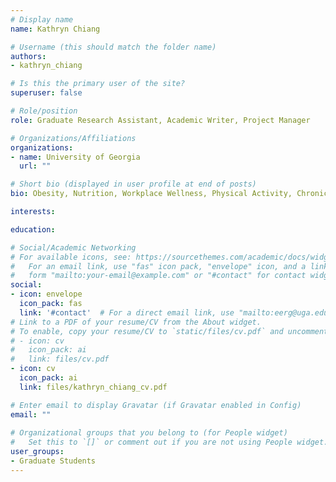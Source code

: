 ```yaml
---
# Display name
name: Kathryn Chiang

# Username (this should match the folder name)
authors:
- kathryn_chiang

# Is this the primary user of the site?
superuser: false

# Role/position
role: Graduate Research Assistant, Academic Writer, Project Manager

# Organizations/Affiliations
organizations:
- name: University of Georgia
  url: ""

# Short bio (displayed in user profile at end of posts)
bio: Obesity, Nutrition, Workplace Wellness, Physical Activity, Chronic Disease Prevention, Sedentary Behavior, Population Health.

interests:

education:

# Social/Academic Networking
# For available icons, see: https://sourcethemes.com/academic/docs/widgets/#icons
#   For an email link, use "fas" icon pack, "envelope" icon, and a link in the
#   form "mailto:your-email@example.com" or "#contact" for contact widget.
social:
- icon: envelope
  icon_pack: fas
  link: '#contact'  # For a direct email link, use "mailto:eerg@uga.edu".
# Link to a PDF of your resume/CV from the About widget.
# To enable, copy your resume/CV to `static/files/cv.pdf` and uncomment the lines below.  
# - icon: cv
#   icon_pack: ai
#   link: files/cv.pdf
- icon: cv
  icon_pack: ai
  link: files/kathryn_chiang_cv.pdf

# Enter email to display Gravatar (if Gravatar enabled in Config)
email: ""
  
# Organizational groups that you belong to (for People widget)
#   Set this to `[]` or comment out if you are not using People widget.  
user_groups:
- Graduate Students
---
```


